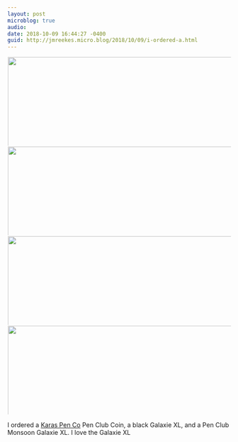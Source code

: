 ```yaml
---
layout: post
microblog: true
audio: 
date: 2018-10-09 16:44:27 -0400
guid: http://jmreekes.micro.blog/2018/10/09/i-ordered-a.html
---
```



<a href="http://www.jmreekes.com/uploads/2018/d45dcaf2e2.jpg"><img src="http://www.jmreekes.com/uploads/2018/d45dcaf2e2.jpg" width="450" height="600" style="display: inline-block; max-height: 200px; width: auto; padding: 1px;" class="sunlit_image" /></a><a href="http://www.jmreekes.com/uploads/2018/8648377746.jpg"><img src="http://www.jmreekes.com/uploads/2018/8648377746.jpg" width="450" height="600" style="display: inline-block; max-height: 200px; width: auto; padding: 1px;" class="sunlit_image" /></a><a href="http://www.jmreekes.com/uploads/2018/de6c60404e.jpg"><img src="http://www.jmreekes.com/uploads/2018/de6c60404e.jpg" width="450" height="600" style="display: inline-block; max-height: 200px; width: auto; padding: 1px;" class="sunlit_image" /></a><a href="http://www.jmreekes.com/uploads/2018/8e397d079f.jpg"><img src="http://www.jmreekes.com/uploads/2018/8e397d079f.jpg" width="450" height="600" style="display: inline-block; max-height: 200px; width: auto; padding: 1px;" class="sunlit_image" /></a>

I ordered a [Karas Pen Co](KarasKustoms.com) Pen Club Coin, a black Galaxie XL, and a Pen Club Monsoon Galaxie XL. I love the Galaxie XL

